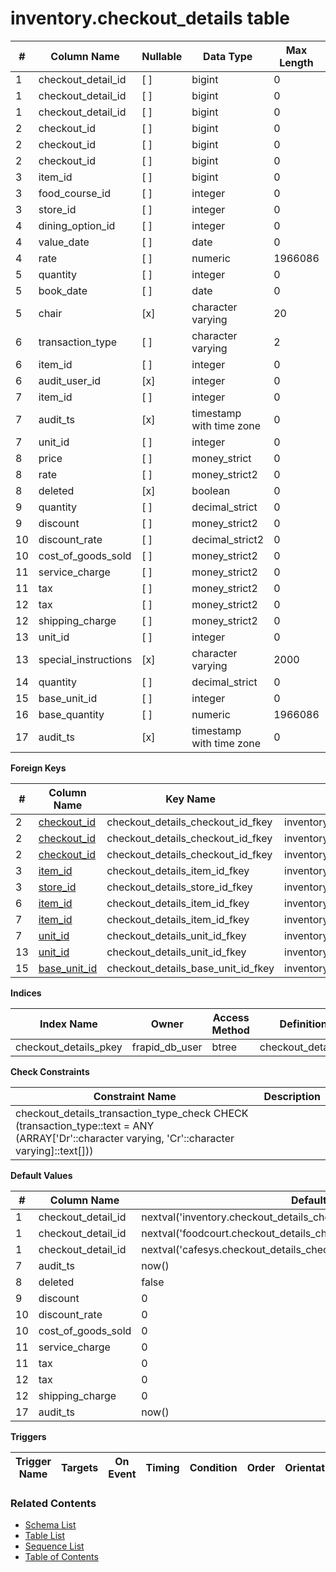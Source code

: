# inventory.checkout_details table



| # | Column Name | Nullable | Data Type | Max Length | Description |
| --- | --- | --- | --- | --- | --- |
| 1 | checkout_detail_id | [ ] | bigint | 0 |  |
| 1 | checkout_detail_id | [ ] | bigint | 0 |  |
| 1 | checkout_detail_id | [ ] | bigint | 0 |  |
| 2 | checkout_id | [ ] | bigint | 0 |  |
| 2 | checkout_id | [ ] | bigint | 0 |  |
| 2 | checkout_id | [ ] | bigint | 0 |  |
| 3 | item_id | [ ] | bigint | 0 |  |
| 3 | food_course_id | [ ] | integer | 0 |  |
| 3 | store_id | [ ] | integer | 0 |  |
| 4 | dining_option_id | [ ] | integer | 0 |  |
| 4 | value_date | [ ] | date | 0 |  |
| 4 | rate | [ ] | numeric | 1966086 |  |
| 5 | quantity | [ ] | integer | 0 |  |
| 5 | book_date | [ ] | date | 0 |  |
| 5 | chair | [x] | character varying | 20 |  |
| 6 | transaction_type | [ ] | character varying | 2 |  |
| 6 | item_id | [ ] | integer | 0 |  |
| 6 | audit_user_id | [x] | integer | 0 |  |
| 7 | item_id | [ ] | integer | 0 |  |
| 7 | audit_ts | [x] | timestamp with time zone | 0 |  |
| 7 | unit_id | [ ] | integer | 0 |  |
| 8 | price | [ ] | money_strict | 0 |  |
| 8 | rate | [ ] | money_strict2 | 0 |  |
| 8 | deleted | [x] | boolean | 0 |  |
| 9 | quantity | [ ] | decimal_strict | 0 |  |
| 9 | discount | [ ] | money_strict2 | 0 |  |
| 10 | discount_rate | [ ] | decimal_strict2 | 0 |  |
| 10 | cost_of_goods_sold | [ ] | money_strict2 | 0 |  |
| 11 | service_charge | [ ] | money_strict2 | 0 |  |
| 11 | tax | [ ] | money_strict2 | 0 |  |
| 12 | tax | [ ] | money_strict2 | 0 |  |
| 12 | shipping_charge | [ ] | money_strict2 | 0 |  |
| 13 | unit_id | [ ] | integer | 0 |  |
| 13 | special_instructions | [x] | character varying | 2000 |  |
| 14 | quantity | [ ] | decimal_strict | 0 |  |
| 15 | base_unit_id | [ ] | integer | 0 |  |
| 16 | base_quantity | [ ] | numeric | 1966086 |  |
| 17 | audit_ts | [x] | timestamp with time zone | 0 |  |



**Foreign Keys**

| # | Column Name | Key Name | References |
| --- | --- | --- | --- |
| 2 | [checkout_id](../inventory/checkouts.md) | checkout_details_checkout_id_fkey | inventory.checkouts.checkout_id |
| 2 | [checkout_id](../inventory/checkouts.md) | checkout_details_checkout_id_fkey | inventory.checkouts.checkout_id |
| 2 | [checkout_id](../inventory/checkouts.md) | checkout_details_checkout_id_fkey | inventory.checkouts.checkout_id |
| 3 | [item_id](../inventory/items.md) | checkout_details_item_id_fkey | inventory.items.item_id |
| 3 | [store_id](../inventory/stores.md) | checkout_details_store_id_fkey | inventory.stores.store_id |
| 6 | [item_id](../inventory/items.md) | checkout_details_item_id_fkey | inventory.items.item_id |
| 7 | [item_id](../inventory/items.md) | checkout_details_item_id_fkey | inventory.items.item_id |
| 7 | [unit_id](../inventory/units.md) | checkout_details_unit_id_fkey | inventory.units.unit_id |
| 13 | [unit_id](../inventory/units.md) | checkout_details_unit_id_fkey | inventory.units.unit_id |
| 15 | [base_unit_id](../inventory/units.md) | checkout_details_base_unit_id_fkey | inventory.units.unit_id |



**Indices**

| Index Name | Owner | Access Method | Definition | Description |
| --- | --- | --- | --- | --- |
| checkout_details_pkey | frapid_db_user | btree | checkout_detail_id |  |



**Check Constraints**

| Constraint Name | Description |
| --- | --- |
| checkout_details_transaction_type_check CHECK (transaction_type::text = ANY (ARRAY['Dr'::character varying, 'Cr'::character varying]::text[])) |  |



**Default Values**

| # | Column Name | Default |
| --- | --- | --- |
| 1 | checkout_detail_id | nextval('inventory.checkout_details_checkout_detail_id_seq'::regclass) |
| 1 | checkout_detail_id | nextval('foodcourt.checkout_details_checkout_detail_id_seq'::regclass) |
| 1 | checkout_detail_id | nextval('cafesys.checkout_details_checkout_detail_id_seq'::regclass) |
| 7 | audit_ts | now() |
| 8 | deleted | false |
| 9 | discount | 0 |
| 10 | discount_rate | 0 |
| 10 | cost_of_goods_sold | 0 |
| 11 | service_charge | 0 |
| 11 | tax | 0 |
| 12 | tax | 0 |
| 12 | shipping_charge | 0 |
| 17 | audit_ts | now() |


**Triggers**

| Trigger Name | Targets | On Event | Timing | Condition | Order | Orientation | Description |
| --- | --- | --- | --- | --- | --- | --- | --- |


### Related Contents
* [Schema List](../../schemas.md)
* [Table List](../../tables.md)
* [Sequence List](../../sequences.md)
* [Table of Contents](../../README.md)
